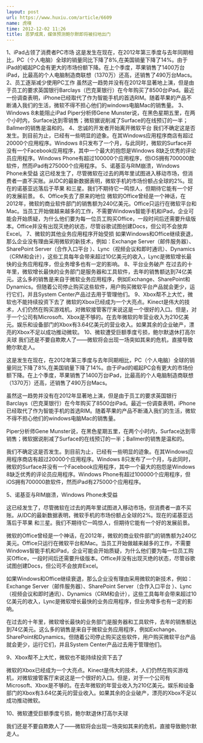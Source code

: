 ```yaml
---
layout: post
url: https://www.huxiu.com/article/6609
name: 虎嗅
time: 2012-12-02 11:26
title: 恶梦成真，媒体预测鲍尔默即将被扫地出门
---
```

1、iPad占领了消费者PC市场 这是发生在现在，在2012年第三季度与去年同期相比，PC（个人电脑）全球的销量同比下降了8%,在美国销量下降了14%。由于iPad的崛起PC会有更大的市场份额下降。在上个季度，苹果销售了1400万台iPad，比最高的个人电脑制造商联想（1370万）还高，还销售了490万台Macs。 2、员工逐渐减少使用PC工作 虽然这一趋势并没有在2012年显著地上演，但是由于员工的要求英国银行Barclays（巴克莱银行）在今年购买了8500台iPad。最近一份调查表明，iPhone已经取代了作为智能手机的首选RIM。随着苹果的产品不断涌入我们的生活，微软不得不担心他们的windows电脑Mac的销售量。 3、Windows 8未能阻止iPad Piper分析师Gene Munster说，在黑色星期五里，在两个小时内，Surface达到零销售；微软据说削减了Surface的在线预订的一半；Ballmer的销售是温和的。 4、忠诚的开发者开始离开微软平台 我们不确定这是否发生。到目前为止，已经有一些明显的迹象。在其Windows应用程序商店有超过20000个应用程序。Windows 8只发布了一个月，与此同时，微软的Surface并没有一个Facebook应用程序，其中一个最大的抱怨是Windows 8缺乏优秀的评论员应用程序。Windows Phone有超过100000个应用程序，但iOS拥有700000款软件，然而iPad有275000个应用程序。 5、诺基亚与RIM崩溃，Windows Phone未受益 这已经发生了，尽管微软在过去的两年里试图进入移动市场，但消费者一直不买账。从IDC的最新数据表明，微软手机的市场份额占全球的2%。现在的诺基亚远落后于苹果 和三星。我们不期待它一鸣惊人，但期待它能有一个好的发展前景。 6、Office失去了原来的地位 微软的Office曾经是一个神话，在2012年，微软的商业软件部门的销售额为240亿美元。Office只运行在微软平台和Mac。当员工开始做越来越多的工作，不需要Windows智能手机和iPad，企业可能会开始质疑，为什么他们要为每一位员工购买Office，一段时间后还需要升级版本。Office并没有出现灭绝的状态，尽管谷歌试图创建Docs，但公司不会放弃Excel。 7、微软的其他业务应用程序开始受损 如果Windows和Office继续衰退，那么企业没有理由采用微软的新技术，例如：Exchange Server（邮件服务器）、SharePoint Server（合作入口平台 ）、Lync（视频会议和即时通讯）、Dynamics（CRM和会计），这些工具每年会带来超过10亿美元的收入，Lync是微软增长最快的业务应用程序，但业务增多也有一定的影响。 8、平台业务破产 在过去的十年里，微软增长最快的业务部门是服务器和工具软件，去年的销售额达到74亿美元。这么多的销售是来自于微软业务应用程序，例如Exchange、SharePoint和Dynamics。但随着公司停止购买这些软件，用户购买微软平台产品就会更少，运行它们，并且System Center产品过去用于管理他们。 9、Xbox帮不上大忙，微软也不能持续投资下去了 微软的Xbox已经成为一个大亮点。Kinect是伟大的技术，人们仍然在购买游戏机，对微软接管客厅来说这是一个很好的入口。但是，对于一个公司有Microsoft、Xbox是不够的。在去年微软的年营业收入为210亿美元。娱乐和设备部门的Xbox有3.64亿美元的营业收入。如果其余的企业破产，漂亮的Xbox不足以成功推动微软。 10、微软遭受巨额季度亏损，鲍尔默退休打高尔夫球 我们还是不要自欺欺人了——微软将会出现一场突如其来的危机，直接导致鲍尔默走人。

这是发生在现在，在2012年第三季度与去年同期相比，PC（个人电脑）全球的销量同比下降了8%,在美国销量下降了14%。由于iPad的崛起PC会有更大的市场份额下降。在上个季度，苹果销售了1400万台iPad，比最高的个人电脑制造商联想（1370万）还高，还销售了490万台Macs。

虽然这一趋势并没有在2012年显著地上演，但是由于员工的要求英国银行Barclays（巴克莱银行）在今年购买了8500台iPad。最近一份调查表明，iPhone已经取代了作为智能手机的首选RIM。随着苹果的产品不断涌入我们的生活，微软不得不担心他们的windows电脑Mac的销售量。

Piper分析师Gene Munster说，在黑色星期五里，在两个小时内，Surface达到零销售；微软据说削减了Surface的在线预订的一半；Ballmer的销售是温和的。

我们不确定这是否发生。到目前为止，已经有一些明显的迹象。在其Windows应用程序商店有超过20000个应用程序。Windows 8只发布了一个月，与此同时，微软的Surface并没有一个Facebook应用程序，其中一个最大的抱怨是Windows 8缺乏优秀的评论员应用程序。Windows Phone有超过100000个应用程序，但iOS拥有700000款软件，然而iPad有275000个应用程序。

5、诺基亚与RIM崩溃，Windows Phone未受益

这已经发生了，尽管微软在过去的两年里试图进入移动市场，但消费者一直不买账。从IDC的最新数据表明，微软手机的市场份额占全球的2%。现在的诺基亚远落后于苹果 和三星。我们不期待它一鸣惊人，但期待它能有一个好的发展前景。

微软的Office曾经是一个神话，在2012年，微软的商业软件部门的销售额为240亿美元。Office只运行在微软平台和Mac。当员工开始做越来越多的工作，不需要Windows智能手机和iPad，企业可能会开始质疑，为什么他们要为每一位员工购买Office，一段时间后还需要升级版本。Office并没有出现灭绝的状态，尽管谷歌试图创建Docs，但公司不会放弃Excel。

如果Windows和Office继续衰退，那么企业没有理由采用微软的新技术，例如：Exchange Server（邮件服务器）、SharePoint Server（合作入口平台 ）、Lync（视频会议和即时通讯）、Dynamics（CRM和会计），这些工具每年会带来超过10亿美元的收入，Lync是微软增长最快的业务应用程序，但业务增多也有一定的影响。

在过去的十年里，微软增长最快的业务部门是服务器和工具软件，去年的销售额达到74亿美元。这么多的销售是来自于微软业务应用程序，例如Exchange、SharePoint和Dynamics。但随着公司停止购买这些软件，用户购买微软平台产品就会更少，运行它们，并且System Center产品过去用于管理他们。

9、Xbox帮不上大忙，微软也不能持续投资下去了

微软的Xbox已经成为一个大亮点。Kinect是伟大的技术，人们仍然在购买游戏机，对微软接管客厅来说这是一个很好的入口。但是，对于一个公司有Microsoft、Xbox是不够的。在去年微软的年营业收入为210亿美元。娱乐和设备部门的Xbox有3.64亿美元的营业收入。如果其余的企业破产，漂亮的Xbox不足以成功推动微软。

10、微软遭受巨额季度亏损，鲍尔默退休打高尔夫球

我们还是不要自欺欺人了——微软将会出现一场突如其来的危机，直接导致鲍尔默走人。

